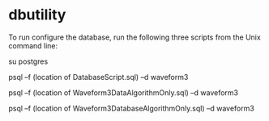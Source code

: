 dbutility
=========
To run configure the database, run the following three scripts from the Unix command line:

su postgres

psql –f (location of DatabaseScript.sql) –d waveform3

psql –f (location of Waveform3DataAlgorithmOnly.sql) –d waveform3

psql –f (location of Waveform3DatabaseAlgorithmOnly.sql) –d waveform3
